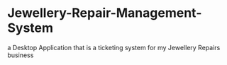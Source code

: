 # Jewellery-Repair-Management-System
a Desktop Application that is a ticketing system for my Jewellery Repairs business
